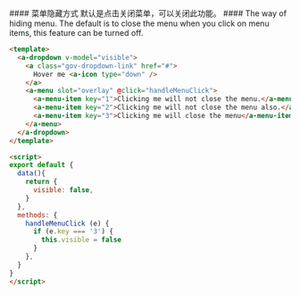 <cn>
#### 菜单隐藏方式
默认是点击关闭菜单，可以关闭此功能。
</cn>

<us>
#### The way of hiding menu.
The default is to close the menu when you click on menu items, this feature can be turned off.
</us>

```html
<template>
  <a-dropdown v-model="visible">
    <a class="gov-dropdown-link" href="#">
      Hover me <a-icon type="down" />
    </a>
    <a-menu slot="overlay" @click="handleMenuClick">
      <a-menu-item key="1">Clicking me will not close the menu.</a-menu-item>
      <a-menu-item key="2">Clicking me will not close the menu also.</a-menu-item>
      <a-menu-item key="3">Clicking me will close the menu</a-menu-item>
    </a-menu>
  </a-dropdown>
</template>

<script>
export default {
  data(){
    return {
      visible: false,
    }
  },
  methods: {
    handleMenuClick (e) {
      if (e.key === '3') {
        this.visible = false
      }
    },
  }
}
</script>
```
